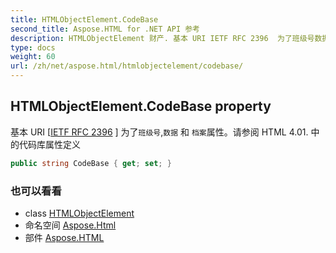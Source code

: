 ```yaml
---
title: HTMLObjectElement.CodeBase
second_title: Aspose.HTML for .NET API 参考
description: HTMLObjectElement 财产. 基本 URI IETF RFC 2396  为了班级号数据 和 档案属性请参阅 HTML 4.01. 中的代码库属性定义
type: docs
weight: 60
url: /zh/net/aspose.html/htmlobjectelement/codebase/
---
```

## HTMLObjectElement.CodeBase property

基本 URI [[IETF RFC 2396](http://www.ietf.org/rfc/rfc2396.txt) ] 为了`班级号`,`数据` 和 `档案`属性。请参阅 HTML 4.01. 中的代码库属性定义

```csharp
public string CodeBase { get; set; }
```

### 也可以看看

* class [HTMLObjectElement](../)
* 命名空间 [Aspose.Html](../../htmlobjectelement/)
* 部件 [Aspose.HTML](../../../)


